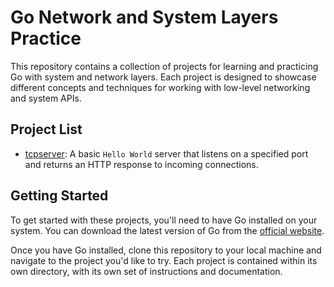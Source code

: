 # Go Network and System Layers Practice

This repository contains a collection of projects for learning and practicing Go with system and network layers. Each project is designed to showcase different concepts and techniques for working with low-level networking and system APIs.

## Project List

- [tcpserver](https://github.com/Mahmoud-Emad/GoNetSysToolkit/tree/main/tcpserver): A basic `Hello World` server that listens on a specified port and returns an HTTP response to incoming connections.

## Getting Started

To get started with these projects, you'll need to have Go installed on your system. You can download the latest version of Go from the [official website](https://golang.org/dl/).

Once you have Go installed, clone this repository to your local machine and navigate to the project you'd like to try. Each project is contained within its own directory, with its own set of instructions and documentation.
